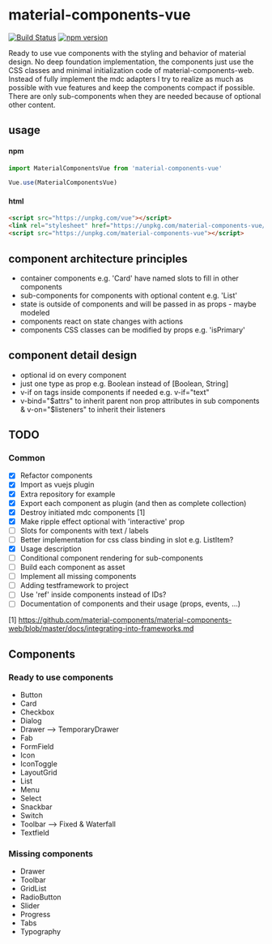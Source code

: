 # material-components-vue

[![Build Status](https://travis-ci.org/matsp/material-components-vue.svg?branch=master)](https://travis-ci.org/matsp/material-components-vue) 
[![npm version](https://badge.fury.io/js/material-components-vue.svg)](https://badge.fury.io/js/material-components-vue)

Ready to use vue components with the styling and behavior of material design.
No deep foundation implementation, the components just use the CSS classes and minimal initialization code of material-components-web.
Instead of fully implement the mdc adapters I try to realize as much as possible with vue features and keep the
components compact if possible. There are only sub-components when they are needed because of optional other content.

## usage

#### npm
```javascript
import MaterialComponentsVue from 'material-components-vue'

Vue.use(MaterialComponentsVue)
```

#### html

```html
<script src="https://unpkg.com/vue"></script>
<link rel="stylesheet" href="https://unpkg.com/material-components-vue/dist/material-components-vue.css"></link>
<script src="https://unpkg.com/material-components-vue"></script>
```

## component architecture principles

* container components e.g. 'Card' have named slots to fill in other components
* sub-components for components with optional content e.g. 'List'
* state is outside of components and will be passed in as props - maybe modeled
* components react on state changes with actions
* components CSS classes can be modified by props e.g. 'isPrimary'

## component detail design
* optional id on every component
* just one type as prop e.g. Boolean instead of [Boolean, String]
* v-if on tags inside components if needed e.g. v-if="text" 
* v-bind="$attrs" to inherit parent non prop attributes in sub components & v-on="$listeners" to inherit their listeners


## TODO

### Common
* [x] Refactor components
* [x] Import as vuejs plugin
* [x] Extra repository for example
* [x] Export each component as plugin (and then as complete collection)
* [x] Destroy initiated mdc components [1]
* [x] Make ripple effect optional with 'interactive' prop
* [ ] Slots for components with text / labels
* [ ] Better implementation for css class binding in slot e.g. ListItem?
* [x] Usage description
* [ ] Conditional component rendering for sub-components
* [ ] Build each component as asset
* [ ] Implement all missing components
* [ ] Adding testframework to project
* [ ] Use 'ref' inside components instead of IDs?
* [ ] Documentation of components and their usage (props, events, ...)

[1] https://github.com/material-components/material-components-web/blob/master/docs/integrating-into-frameworks.md

## Components

### Ready to use components
* Button
* Card
* Checkbox
* Dialog
* Drawer --> TemporaryDrawer
* Fab
* FormField
* Icon
* IconToggle
* LayoutGrid
* List
* Menu
* Select
* Snackbar
* Switch
* Toolbar --> Fixed & Waterfall
* Textfield

### Missing components
* Drawer
* Toolbar
* GridList
* RadioButton
* Slider
* Progress
* Tabs
* Typography
